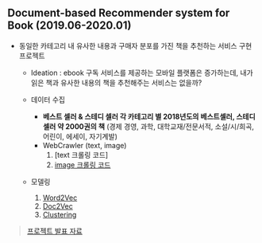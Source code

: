 
## Document-based Recommender system for Book (2019.06-2020.01)
  * 동일한 카테고리 내 유사한 내용과 구매자 분포를 가진 책을 추천하는 서비스 구현 프로젝트 
    * Ideation : ebook 구독 서비스를 제공하는 모바일 플랫폼은 증가하는데, 내가 읽은 책과 유사한 내용의 책을 추천해주는 서비스는 없을까?

    * 데이터 수집
      * **베스트 셀러 & 스테디 셀러 각 카테고리 별 2018년도의 베스트셀러, 스테디 셀러 약 2000권의 책** (경제 경영, 과학, 대학교재/전문서적, 소설/시/희곡, 어린이, 에세이, 자기계발)
      * WebCrawler (text, image)
        1. [text 크롤링 코드] 
        2. [image 크롤링 코드](https://nbviewer.jupyter.org/github/ttobaegi/Projects/blob/main/Conference/1_CRAWLING_img_crawl.ipynb)
    * 모델링
       1. [Word2Vec](https://nbviewer.jupyter.org/github/ttobaegi/Projects/blob/main/Conference/3_MODELING_WordEmb.ipynb)
       2. [Doc2Vec](https://nbviewer.jupyter.org/github/ttobaegi/Projects/blob/main/Conference/3_MODELING.ipynb)
       3. [Clustering](https://nbviewer.jupyter.org/github/ttobaegi/Projects/blob/main/Conference/3_MODELING_Clustering.ipynb)  
  
> [프로젝트 발표 자료](https://www.slideshare.net/BOAZbigdata/11-boaz-boaz)
